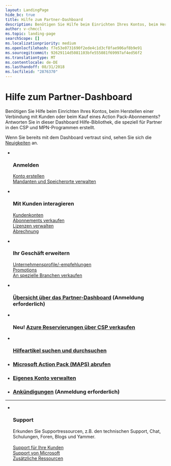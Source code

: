 ```yaml
---
layout: LandingPage
hide_bc: true
title: Hilfe zum Partner-Dashboard
description: Benötigen Sie Hilfe beim Einrichten Ihres Kontos, beim Herstellen einer Verbindung mit Kunden oder beim Kauf eines Action Pack-Abonnements? Antworten Sie in dieser Dashboard Hilfe-Bibliothek, die speziell für Partner in den CSP und MPN-Programmen erstellt.
author: v-chmccl
ms.topic: landing-page
searchScope: []
ms.localizationpriority: medium
ms.openlocfilehash: f7e53e0731690f2ede4c1d3cf8fae906af8b9e91
ms.sourcegitcommit: 92629114d5081103bfe555081f69997af4ed56f2
ms.translationtype: MT
ms.contentlocale: de-DE
ms.lasthandoff: 08/31/2018
ms.locfileid: "2876370"
---
```

# <a name="start-here-for-help-with-partner-dashboard"></a>Hilfe zum Partner-Dashboard

Benötigen Sie Hilfe beim Einrichten Ihres Kontos, beim Herstellen einer Verbindung mit Kunden oder beim Kauf eines Action Pack-Abonnements? Antworten Sie in dieser Dashboard Hilfe-Bibliothek, die speziell für Partner in den CSP und MPN-Programmen erstellt.

Wenn Sie bereits mit dem Dashboard vertraut sind, sehen Sie sich die [Neuigkeiten](/partner-center/whats-new-in-pc) an.

<ul id="products1" class="cardsC cols cols3 panelContent singlePanelContent">
    <li>
        <div class="cardSize">
            <div class="cardPadding">
                <div class="card">
                    <div class="cardImageOuter">
                        <div class="cardImage bgdAccent1">
                            <img alt="" src="https://docs.microsoft.com/media/illustrations/sql-get-started-understand.svg" data-linktype="external">
                        </div>
                    </div>
                    <div class="cardText">
                        <h3>Anmelden</h3>
                        <p><a href="/partner-center/mpn-create-a-partner-center-account">Konto erstellen</a><br /><a href="/partner-center/azure-active-directory-tenants-and-partner-center">Mandanten und Speicherorte verwalten</a></p>
                    </div>
                </div>
            </div>
        </div>
    </li>
    <li>
        <div class="cardSize">
            <div class="cardPadding">
                <div class="card">
                    <div class="cardImageOuter">
                        <div class="cardImage bgdAccent1">
                            <img alt="" src="https://docs.microsoft.com/media/illustrations/virtualization-hperv-server-community.svg" data-linktype="external">
                        </div>
                    </div>
                    <div class="cardText">
                        <h3>Mit Kunden interagieren</h3>
                        <p><a href="/partner-center/customer-accounts">Kundenkonten</a><br /><a href="/partner-center/customer-subscriptions">Abonnements verkaufen</a><br /><a href="/partner-center/assign-licenses-to-users">Lizenzen verwalten</a><br /><a href="/partner-center/billing">Abrechnung</a></p>
                    </div>
                </div>
            </div>
        </div>
    </li>
    <li>
        <div class="cardSize">
            <div class="cardPadding">
                <div class="card">
                    <div class="cardImageOuter">
                        <div class="cardImage bgdAccent1">
                            <img alt="" src="https://docs.microsoft.com/media/illustrations/biztalk-get-started-scenarios.svg" data-linktype="external">
                        </div>
                    </div>
                    <div class="cardText">
                        <h3>Ihr Geschäft erweitern</h3>
                        <p><a href="/partner-center/referrals">Unternehmensprofile/-empfehlungen</a><br /><a href="/partner-center/promotions">Promotions</a><br /><a href="/partner-center/get-special-pricing-for-offers">An spezielle Branchen verkaufen</a></p>
                    </div>
                </div>
            </div>
        </div>
    </li>
</ul>

<ul id="products2" class="cardsF cols cols3 panelContent singlePanelContent">
    <li>
        <div class="cardSize">
            <div class="cardPadding">
                <div class="card">
                    <div class="cardImageOuter">
                        <div class="cardImage">
                            <img alt="" src="https://docs.microsoft.com/media/common/i_portal.svg" data-linktype="external">
                        </div>
                    </div>
                    <div class="cardText">
                        <h3><a href="https://partnercenter.microsoft.com/pcv/redirect?authenticate=true&redirect=%2Fdashboard%2Foverview">Übersicht über das Partner-Dashboard</a> (Anmeldung erforderlich)</h3>
                    </div>
                </div>
            </div>
        </div>
    </li>
    <li>
        <div class="cardSize">
            <div class="cardPadding">
                <div class="card">
                    <div class="cardImageOuter">
                        <div class="cardImage">
                            <img alt="" src="https://docs.microsoft.com/media/common/i_vmm-cloud.svg" data-linktype="external">
                        </div>
                    </div>
                    <div class="cardText">
                        <h3>Neu! <a href="/partner-center/azure-ri-server-subscriptions">Azure Reservierungen über CSP verkaufen</a></h3>
                    </div>
                </div>
            </div>
        </div>
    </li>
    <li>
        <div class="cardSize">
            <div class="cardPadding">
                <div class="card">
                    <div class="cardImageOuter">
                        <div class="cardImage">
                            <img alt="" src="https://docs.microsoft.com/media/common/i_form.svg" data-linktype="external">
                        </div>
                    </div>
                    <div class="cardText">
                        <h3><a href="/partner-center/">Hilfeartikel suchen und durchsuchen</a></h3>
                    </div>
                </div>
            </div>
        </div>
    </li>
    <li>
        <div class="cardSize">
            <div class="cardPadding">
                <div class="card">
                    <div class="cardText">
                        <h3><a href="/partner-center/mpn-get-action-pack">Microsoft Action Pack (MAPS) abrufen</a></h3>
                    </div>
                </div>
            </div>
        </div>
    </li>
    <li>
        <div class="cardSize">
            <div class="cardPadding">
                <div class="card">
                    <div class="cardText">
                        <h3><a href="/partner-center/partner-center-account-setup">Eigenes Konto verwalten</a></h3>
                    </div>
                </div>
            </div>
        </div>
    </li>
    <li>
        <div class="cardSize">
            <div class="cardPadding">
                <div class="card">
                    <div class="cardText">
                        <h3><a href="https://partnercenter.microsoft.com/pcv/announcements">Ankündigungen</a> (Anmeldung erforderlich)</h3>
                    </div>
                </div>
            </div>
        </div>
    </li>
</ul>
<hr />

<ul id="products3" class="cardsF cols cols3 panelContent singlePanelContent">
    <li>
        <div class="cardSize">
            <div class="cardPadding">
                <div class="card">
                    <div class="cardImageOuter">
                        <div class="cardImage">
                            <img class="x-hidden-focus" alt="" src="https://docs.microsoft.com/media/common/i_support.svg" data-linktype="external">
                        </div>
                    </div>
                    <div class="cardText">
                        <h3>Support</h3>
                        <p>Erkunden Sie Supportressourcen, z.B. den technischen Support, Chat, Schulungen, Foren, Blogs und Yammer.<br /><br /><a href="/partner-center/customer-support">Support für Ihre Kunden</a><br /><a href="/partner-center/support-from-microsoft">Support von Microsoft</a><br /><a href="https://partnercenter.microsoft.com/partner/support">Zusätzliche Ressourcen</a></p>
                    </div>
                </div>
            </div>
        </div>
    </li>
</ul>
